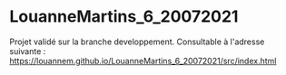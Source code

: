 # LouanneMartins_6_20072021
Projet validé sur la branche developpement. Consultable à l'adresse suivante :
https://louannem.github.io/LouanneMartins_6_20072021/src/index.html

